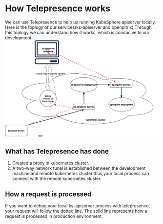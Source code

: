 # How Telepresence works

We can use Telepresence to help us running KubeSphere apiserver locally.
Here is the toplogy of our services(ks-apiserver and openpitrix).Through this toplogy
we can understand how it works, which is conducive to our development.
​![telepresence-toplogy](/images/telepresence-toplogy.png)

## What has Telepresence has done
1. Created a proxy in kubernetes cluster. 
2. A two-way network tunel is established between the development machine and remote kubernetes cluster.thus,your local process can connect with the remote kubernetes cluster.

## How a request is processed
If you want to debug your local ks-apiserver process with telepresence, your request will follow the dotted line.
The solid line represents how a request is processed in production environment.
